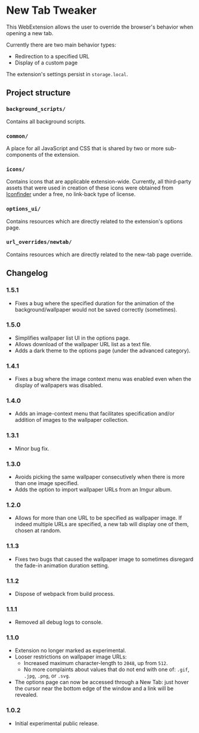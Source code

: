 # New Tab Tweaker

This WebExtension allows the user to override the browser's behavior when opening a new tab.

Currently there are two main behavior types:
 - Redirection to a specified URL
 - Display of a custom page

The extension's settings persist in `storage.local`.

## Project structure

### `background_scripts/`
Contains all background scripts.

### `common/`
A place for all JavaScript and CSS that is shared by two or more sub-components of the extension.

### `icons/`
Contains icons that are applicable extension-wide.
Currently, all third-party assets that were used in creation of these icons were obtained from <a href="https://iconfinder.com">Iconfinder</a> under a free, no link-back type of license.

### `options_ui/`
Contains resources which are directly related to the extension's options page.

### `url_overrides/newtab/`
Contains resources which are directly related to the new-tab page override.

## Changelog

### 1.5.1
 * Fixes a bug where the specified duration for the animation of the background/wallpaper would not be saved correctly (sometimes).
 
### 1.5.0
 * Simplifies wallpaper list UI in the options page.
 * Allows download of the wallpaper URL list as a text file.
 * Adds a dark theme to the options page (under the advanced category).
   
### 1.4.1
 * Fixes a bug where the image context menu was enabled even when the display of wallpapers was disabled.
 
### 1.4.0
 * Adds an image-context menu that facilitates specification and/or addition of images to the wallpaper collection.

### 1.3.1
 * Minor bug fix.
 
### 1.3.0
 * Avoids picking the same wallpaper consecutively when there is more than one image specified.
 * Adds the option to import wallpaper URLs from an Imgur album.
 
### 1.2.0
 * Allows for more than one URL to be specified as wallpaper image. If indeed multiple URLs are specified, a new tab will display one of them, chosen at random.
 
### 1.1.3
 * Fixes two bugs that caused the wallpaper image to sometimes disregard the fade-in animation duration setting.
 
### 1.1.2
 * Dispose of webpack from build process.
 
### 1.1.1
 * Removed all debug logs to console.

### 1.1.0
 * Extension no longer marked as experimental.
 * Looser restrictions on wallpaper image URLs:
    * Increased maximum character-length to `2048`, up from `512`.
    * No more complaints about values that do not end with one of: `.gif`, `.jpg`, `.png`, or `.svg`.
 * The options page can now be accessed through a New Tab: just hover the cursor near the bottom edge of the window and a link will be revealed.
 
### 1.0.2
 * Initial experimental public release.
